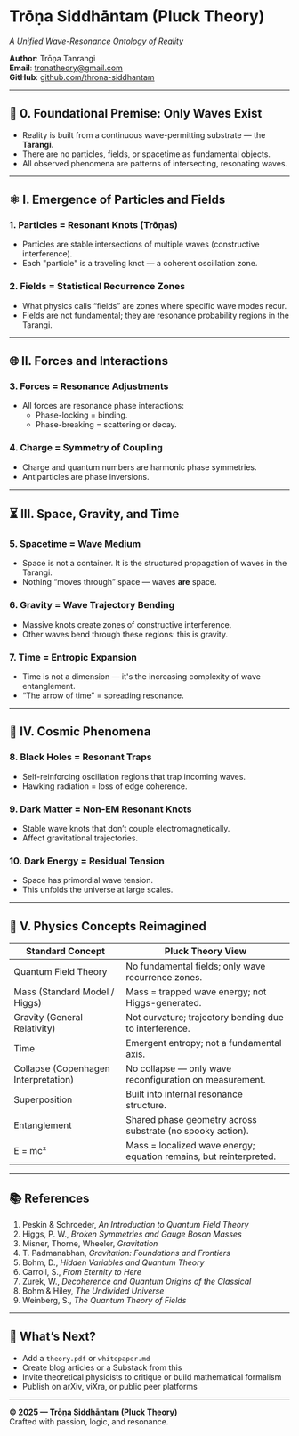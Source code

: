 # Trōṇa Siddhāntam (Pluck Theory)  
*A Unified Wave-Resonance Ontology of Reality*

**Author**: Trōṇa Tanrangi  
**Email**: tronatheory@gmail.com  
**GitHub**: [github.com/throna-siddhantam](https://github.com/throna-siddhantam)

---

## 🌌 0. Foundational Premise: Only Waves Exist

- Reality is built from a continuous wave-permitting substrate — the **Tarangi**.
- There are no particles, fields, or spacetime as fundamental objects.
- All observed phenomena are patterns of intersecting, resonating waves.

---

## ⚛️ I. Emergence of Particles and Fields

### 1. Particles = Resonant Knots (Trōṇas)
- Particles are stable intersections of multiple waves (constructive interference).
- Each "particle" is a traveling knot — a coherent oscillation zone.

### 2. Fields = Statistical Recurrence Zones
- What physics calls “fields” are zones where specific wave modes recur.
- Fields are not fundamental; they are resonance probability regions in the Tarangi.

---

## 🌐 II. Forces and Interactions

### 3. Forces = Resonance Adjustments
- All forces are resonance phase interactions:
  - Phase-locking = binding.
  - Phase-breaking = scattering or decay.

### 4. Charge = Symmetry of Coupling
- Charge and quantum numbers are harmonic phase symmetries.
- Antiparticles are phase inversions.

---

## ⏳ III. Space, Gravity, and Time

### 5. Spacetime = Wave Medium
- Space is not a container. It is the structured propagation of waves in the Tarangi.
- Nothing “moves through” space — waves **are** space.

### 6. Gravity = Wave Trajectory Bending
- Massive knots create zones of constructive interference.
- Other waves bend through these regions: this is gravity.

### 7. Time = Entropic Expansion
- Time is not a dimension — it's the increasing complexity of wave entanglement.
- “The arrow of time” = spreading resonance.

---

## 🌠 IV. Cosmic Phenomena

### 8. Black Holes = Resonant Traps
- Self-reinforcing oscillation regions that trap incoming waves.
- Hawking radiation = loss of edge coherence.

### 9. Dark Matter = Non-EM Resonant Knots
- Stable wave knots that don’t couple electromagnetically.
- Affect gravitational trajectories.

### 10. Dark Energy = Residual Tension
- Space has primordial wave tension.
- This unfolds the universe at large scales.

---

## 🔬 V. Physics Concepts Reimagined

| **Standard Concept**                     | **Pluck Theory View**                                                   |
|------------------------------------------|-------------------------------------------------------------------------|
| Quantum Field Theory                     | No fundamental fields; only wave recurrence zones.                      |
| Mass (Standard Model / Higgs)            | Mass = trapped wave energy; not Higgs-generated.                        |
| Gravity (General Relativity)             | Not curvature; trajectory bending due to interference.                  |
| Time                                     | Emergent entropy; not a fundamental axis.                               |
| Collapse (Copenhagen Interpretation)     | No collapse — only wave reconfiguration on measurement.                 |
| Superposition                            | Built into internal resonance structure.                                |
| Entanglement                             | Shared phase geometry across substrate (no spooky action).              |
| E = mc²                                  | Mass = localized wave energy; equation remains, but reinterpreted.      |

---

## 📚 References

1. Peskin & Schroeder, *An Introduction to Quantum Field Theory*  
2. Higgs, P. W., *Broken Symmetries and Gauge Boson Masses*  
3. Misner, Thorne, Wheeler, *Gravitation*  
4. T. Padmanabhan, *Gravitation: Foundations and Frontiers*  
5. Bohm, D., *Hidden Variables and Quantum Theory*  
6. Carroll, S., *From Eternity to Here*  
7. Zurek, W., *Decoherence and Quantum Origins of the Classical*  
8. Bohm & Hiley, *The Undivided Universe*  
9. Weinberg, S., *The Quantum Theory of Fields*

---

## 🧪 What’s Next?

- Add a `theory.pdf` or `whitepaper.md`
- Create blog articles or a Substack from this
- Invite theoretical physicists to critique or build mathematical formalism
- Publish on arXiv, viXra, or public peer platforms

---

**© 2025 — Trōṇa Siddhāntam (Pluck Theory)**  
Crafted with passion, logic, and resonance.
